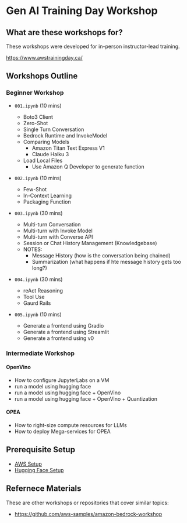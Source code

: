# Gen AI Training Day Workshop

## What are these workshops for?

These workshops were developed for in-person instructor-lead training.

https://www.awstrainingday.ca/


## Workshops Outline

### Beginner Workshop

- `001.ipynb` (10 mins)
  - Boto3 Client
  - Zero-Shot
  - Single Turn Conversation
  - Bedrock Runtime and InvokeModel
  - Comparing Models
    - Amazon Titan Text Express V1 
    - Claude Haiku 3
  - Load Local Files
    - Use Amazon Q Developer to generate function

- `002.ipynb` (10 mins)
  - Few-Shot
  - In-Context Learning
  - Packaging Function

- `003.ipynb` (30 mins)
  - Multi-turn Conversation
  - Multi-turn with Invoke Model
  - Multi-turn with Converse API
  - Session or Chat History Management (Knowledgebase)
  - NOTES:
    - Message History (how is the conversation being chained)
    - Summarization (what happens if hte message history gets too long?)

- `004.ipynb` (30 mins)
  - reAct Reasoning
  - Tool Use
  - Gaurd Rails
  
- `005.ipynb` (10 mins)
  - Generate a frontend using Gradio
  - Generate a frontend using Streamlit
  - Generate a frontend using v0

### Intermediate Workshop

#### OpenVino
- How to configure JupyterLabs on a VM
- run a model using hugging face
- run a model using hugging face + OpenVino
- run a model using hugging face + OpenVino + Quantization

#### OPEA
- How to right-size compute resources for LLMs
- How to deploy Mega-services for OPEA

## Prerequisite Setup 

- [AWS Setup](./docs/aws-setup.md)
- [Hugging Face Setup](./docs/hf-setup.md)

## Refernece Materials

These are other workshops or repositories that cover similar topics: 
- https://github.com/aws-samples/amazon-bedrock-workshop